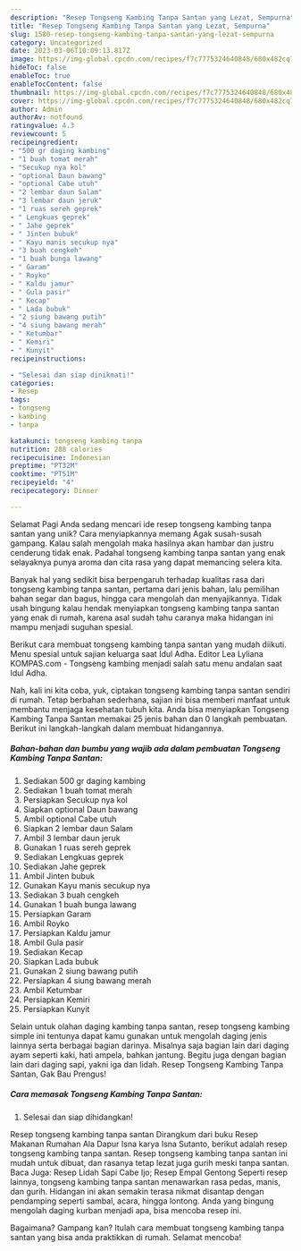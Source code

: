 ```yaml
---
description: "Resep Tongseng Kambing Tanpa Santan yang Lezat, Sempurna"
title: "Resep Tongseng Kambing Tanpa Santan yang Lezat, Sempurna"
slug: 1580-resep-tongseng-kambing-tanpa-santan-yang-lezat-sempurna
category: Uncategorized
date: 2023-03-06T10:09:13.817Z
image: https://img-global.cpcdn.com/recipes/f7c7775324640848/680x482cq70/tongseng-kambing-tanpa-santan-foto-resep-utama.jpg
hideToc: false
enableToc: true
enableTocContent: false
thumbnail: https://img-global.cpcdn.com/recipes/f7c7775324640848/680x482cq70/tongseng-kambing-tanpa-santan-foto-resep-utama.jpg
cover: https://img-global.cpcdn.com/recipes/f7c7775324640848/680x482cq70/tongseng-kambing-tanpa-santan-foto-resep-utama.jpg
author: Admin
authorAv: notfound
ratingvalue: 4.3
reviewcount: 5
recipeingredient:
- "500 gr daging kambing"
- "1 buah tomat merah"
- "Secukup nya kol"
- "optional Daun bawang"
- "optional Cabe utuh"
- "2 lembar daun Salam"
- "3 lembar daun jeruk"
- "1 ruas sereh geprek"
- " Lengkuas geprek"
- " Jahe geprek"
- " Jinten bubuk"
- " Kayu manis secukup nya"
- "3 buah cengkeh"
- "1 buah bunga lawang"
- " Garam"
- " Royko"
- " Kaldu jamur"
- " Gula pasir"
- " Kecap"
- " Lada bubuk"
- "2 siung bawang putih"
- "4 siung bawang merah"
- " Ketumbar"
- " Kemiri"
- " Kunyit"
recipeinstructions:

- "Selesai dan siap dinikmati!"
categories:
- Resep
tags:
- tongseng
- kambing
- tanpa

katakunci: tongseng kambing tanpa 
nutrition: 288 calories
recipecuisine: Indonesian
preptime: "PT32M"
cooktime: "PT51M"
recipeyield: "4"
recipecategory: Dinner

---
```



Selamat Pagi Anda sedang mencari ide resep tongseng kambing tanpa santan yang unik? Cara menyiapkannya memang Agak susah-susah gampang. Kalau salah mengolah maka hasilnya akan hambar dan justru cenderung tidak enak. Padahal tongseng kambing tanpa santan yang enak selayaknya punya aroma dan cita rasa yang dapat memancing selera kita.


Banyak hal yang sedikit bisa berpengaruh terhadap kualitas rasa dari tongseng kambing tanpa santan, pertama dari jenis bahan, lalu pemilihan bahan segar dan bagus, hingga cara mengolah dan menyajikannya. Tidak usah bingung kalau hendak menyiapkan tongseng kambing tanpa santan yang enak di rumah, karena asal sudah tahu caranya maka hidangan ini mampu menjadi suguhan spesial.

Berikut cara membuat tongseng kambing tanpa santan yang mudah diikuti. Menu spesial untuk sajian keluarga saat Idul Adha. Editor Lea Lyliana KOMPAS.com - Tongseng kambing menjadi salah satu menu andalan saat Idul Adha.


Nah, kali ini kita coba, yuk, ciptakan tongseng kambing tanpa santan sendiri di rumah. Tetap berbahan sederhana, sajian ini bisa memberi manfaat untuk membantu menjaga kesehatan tubuh kita. Anda bisa menyiapkan Tongseng Kambing Tanpa Santan memakai 25 jenis bahan dan 0 langkah pembuatan. Berikut ini langkah-langkah dalam membuat hidangannya.

<!--inarticleads1-->

##### Bahan-bahan dan bumbu yang wajib ada dalam pembuatan Tongseng Kambing Tanpa Santan:

1. Sediakan 500 gr daging kambing
1. Sediakan 1 buah tomat merah
1. Persiapkan Secukup nya kol
1. Siapkan optional Daun bawang
1. Ambil optional Cabe utuh
1. Siapkan 2 lembar daun Salam
1. Ambil 3 lembar daun jeruk
1. Gunakan 1 ruas sereh geprek
1. Sediakan  Lengkuas geprek
1. Sediakan  Jahe geprek
1. Ambil  Jinten bubuk
1. Gunakan  Kayu manis secukup nya
1. Sediakan 3 buah cengkeh
1. Gunakan 1 buah bunga lawang
1. Persiapkan  Garam
1. Ambil  Royko
1. Persiapkan  Kaldu jamur
1. Ambil  Gula pasir
1. Sediakan  Kecap
1. Siapkan  Lada bubuk
1. Gunakan 2 siung bawang putih
1. Persiapkan 4 siung bawang merah
1. Ambil  Ketumbar
1. Persiapkan  Kemiri
1. Persiapkan  Kunyit


Selain untuk olahan daging kambing tanpa santan, resep tongseng kambing simple ini tentunya dapat kamu gunakan untuk mengolah daging jenis lainnya serta berbagai bagian darinya. Misalnya saja bagian lain dari daging ayam seperti kaki, hati ampela, bahkan jantung. Begitu juga dengan bagian lain dari daging sapi, yakni iga dan lidah. Resep Tongseng Kambing Tanpa Santan, Gak Bau Prengus! 

<!--inarticleads2-->

##### Cara memasak Tongseng Kambing Tanpa Santan:


1. Selesai dan siap dihidangkan!

Resep tongseng kambing tanpa santan Dirangkum dari buku Resep Makanan Rumahan Ala Dapur Isna karya Isna Sutanto, berikut adalah resep tongseng kambing tanpa santan. Resep tongseng kambing tanpa santan ini mudah untuk dibuat, dan rasanya tetap lezat juga gurih meski tanpa santan. Baca Juga: Resep Lidah Sapi Cabe Ijo; Resep Empal Gentong Seperti resep lainnya, tongseng kambing tanpa santan menawarkan rasa pedas, manis, dan gurih. Hidangan ini akan semakin terasa nikmat disantap dengan pendamping seperti sambal, acara, hingga lontong. Anda yang bingung mengolah daging kurban menjadi apa, bisa mencoba resep ini. 

Bagaimana? Gampang kan? Itulah cara membuat tongseng kambing tanpa santan yang bisa anda praktikkan di rumah. Selamat mencoba!
